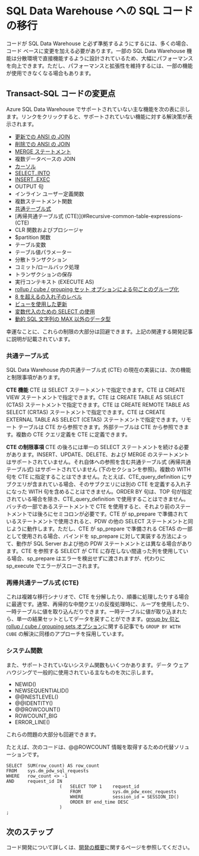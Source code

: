 <properties
   pageTitle="SQL Data Warehouse への SQL コードの移行 | Microsoft Azure"
   description="ソリューション開発のための Azure SQL Data Warehouse への SQL コードの移行に関するヒント"
   services="sql-data-warehouse"
   documentationCenter="NA"
   authors="lodipalm"
   manager="barbkess"
   editor=""/>

<tags
   ms.service="sql-data-warehouse"
   ms.devlang="NA"
   ms.topic="article"
   ms.tgt_pltfrm="NA"
   ms.workload="data-services"
   ms.date="01/07/2016"
   ms.author="jrj;barbkess;sonyama"/>

# SQL Data Warehouse への SQL コードの移行

コードが SQL Data Warehouse と必ず準拠するようにするには、多くの場合、コード ベースに変更を加える必要があります。一部の SQL Data Warehouse 機能は分散環境で直接機能するように設計されているため、大幅にパフォーマンスを向上できます。ただし、パフォーマンスと拡張性を維持するには、一部の機能が使用できなくなる場合もあります。

## Transact-SQL コードの変更点

Azure SQL Data Warehouse でサポートされていない主な機能を次の表に示します。リンクをクリックすると、サポートされていない機能に対する解決策が表示されます。

- [更新での ANSI の JOIN][]
- [削除での ANSI の JOIN][]
- [MERGE ステートメント][]
- 複数データベースの JOIN
- [カーソル][]
- [SELECT..INTO][]
- [INSERT..EXEC][]
- OUTPUT 句
- インライン ユーザー定義関数
- 複数ステートメント関数
- [共通テーブル式](#Common-table-expressions)
- [再帰共通テーブル式 (CTE)](#Recursive-common-table-expressions-(CTE)
- CLR 関数およびプロシージャ
- $partition 関数
- テーブル変数
- テーブル値パラメーター
- 分散トランザクション
- コミット/ロールバック処理
- トランザクションの保存
- 実行コンテキスト (EXECUTE AS)
- [rollup / cube / grouping セット オプションによる句ごとのグループ化][]
- [8 を超えるの入れ子のレベル][]
- [ビューを使用した更新][]
- [変数代入のための SELECT の使用][]
- [動的 SQL 文字列の MAX 以外のデータ型][]

幸運なことに、これらの制限の大部分は回避できます。上記の関連する開発記事に説明が記載されています。

### 共通テーブル式
SQL Data Warehouse 内の共通テーブル式 (CTE) の現在の実装には、次の機能と制限事項があります。

**CTE 機能** CTE は SELECT ステートメントで指定できます。CTE は CREATE VIEW ステートメントで指定できます。CTE は CREATE TABLE AS SELECT (CTAS) ステートメントで指定できます。CTE は CREATE REMOTE TABLE AS SELECT (CRTAS) ステートメントで指定できます。CTE は CREATE EXTERNAL TABLE AS SELECT (CETAS) ステートメントで指定できます。リモート テーブルは CTE から参照できます。外部テーブルは CTE から参照できます。複数の CTE クエリ定義を CTE に定義できます。

**CTE の制限事項** CTE の後ろには単一の SELECT ステートメントを続ける必要があります。INSERT、UPDATE、DELETE、および MERGE のステートメントはサポートされていません。それ自体への参照を含む共通テーブル式 (再帰共通テーブル式) はサポートされていません (下のセクションを参照)。複数の WITH 句を CTE に指定することはできません。たとえば、CTE\_query\_definition にサブクエリが含まれている場合、そのサブクエリには別の CTE を定義する入れ子になった WITH 句を含めることはできません。ORDER BY 句は、TOP 句が指定されている場合を除き、CTE\_query\_definition で使用することはできません。バッチの一部であるステートメントで CTE を使用すると、それより前のステートメントでは後ろにセミコロンが必要です。CTE が sp\_prepare で準備されているステートメントで使用されると、PDW の他の SELECT ステートメントと同じように動作します。ただし、CTE が sp\_prepare で準備される CETAS の一部として使用される場合、バインドを sp\_prepare に対して実装する方法によって、動作が SQL Server および他の PDW ステートメントとは異なる場合があります。CTE を参照する SELECT が CTE に存在しない間違った列を使用している場合、sp\_prepare はエラーを検出せずに渡されますが、代わりに sp\_execute でエラーがスローされます。

### 再帰共通テーブル式 (CTE)

これは複雑な移行シナリオで、CTE を分解したり、順番に処理したりする場合に最適です。通常、再帰的な中間クエリの反復処理時に、ループを使用したり、一時テーブルに値を取り込んだりできます。一時テーブルに値が取り込まれたら、単一の結果セットとしてデータを戻すことができます。[group by 句と rollup / cube / grouping sets オプション][]に関する記事でも `GROUP BY WITH CUBE` の解決に同様のアプローチを採用しています。

### システム関数

また、サポートされていないシステム関数もいくつかあります。データ ウェアハウジングで一般的に使用されている主なものを次に示します。

- NEWID()
- NEWSEQUENTIALID()
- @@NESTLEVEL()
- @@IDENTITY()
- @@ROWCOUNT()
- ROWCOUNT\_BIG
- ERROR\_LINE()

これらの問題の大部分も回避できます。

たとえば、次のコードは、@@ROWCOUNT 情報を取得するための代替ソリューションです。

```
SELECT  SUM(row_count) AS row_count 
FROM    sys.dm_pdw_sql_requests 
WHERE   row_count <> -1 
AND     request_id IN 
                    (   SELECT TOP 1    request_id 
                        FROM            sys.dm_pdw_exec_requests 
                        WHERE           session_id = SESSION_ID() 
                        ORDER BY end_time DESC
                    )
;
``` 

## 次のステップ
コード開発について詳しくは、[開発の概要][]に関するページを参照してください。

<!--Image references-->

<!--Article references-->
[更新での ANSI の JOIN]: sql-data-warehouse-develop-ctas.md
[削除での ANSI の JOIN]: sql-data-warehouse-develop-ctas.md
[MERGE ステートメント]: sql-data-warehouse-develop-ctas.md
[INSERT..EXEC]: sql-data-warehouse-develop-temporary-tables.md

[カーソル]: sql-data-warehouse-develop-loops.md
[SELECT..INTO]: sql-data-warehouse-develop-ctas.md
[group by 句と rollup / cube / grouping sets オプション]: sql-data-warehouse-develop-group-by-options.md
[rollup / cube / grouping セット オプションによる句ごとのグループ化]: sql-data-warehouse-develop-group-by-options.md
[8 を超えるの入れ子のレベル]: sql-data-warehouse-develop-transactions.md
[ビューを使用した更新]: sql-data-warehouse-develop-views.md
[変数代入のための SELECT の使用]: sql-data-warehouse-develop-variable-assignment.md
[動的 SQL 文字列の MAX 以外のデータ型]: sql-data-warehouse-develop-dynamic-sql.md
[開発の概要]: sql-data-warehouse-overview-develop.md

<!--MSDN references-->

<!--Other Web references-->

<!---HONumber=AcomDC_0114_2016-->